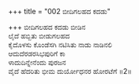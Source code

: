 +++
title = "002 ಬೀದಿಗಲಹದ ಕದಡು"

+++
ಬೀದಿಗಲಹದ ಕದಡು ಬೀಡಿನ  
ಲೈದೆ ಹಬ್ಬಿತು ಬೀಡುಗಲಹದ  
ಕೈದೊಳಸು ಕೊಂಡೆಸಗಿ ನಟಿಸಿತು ನಾಡು ನಾಡಿನಲಿ   
ಆದುದೆರಡರಸಿಭಪುರಿಗೆ ಕಾ  
ಳಾದುದಿನ್ನೇನೆಂದು ಪುರಜನ      
ವೈದೆ ಹೆದರಿತು ಭೀಮ ದುರ್ಯೋಧನರ ಹೋರಟೆಗೆ      ॥2॥